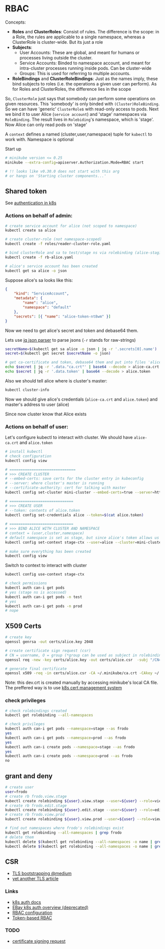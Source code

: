 # RBAC

Concepts:
- **Roles** and **ClusterRoles**: Consist of rules. The difference is the scope: 
in a Role, the rules are applicable to a single namespace, whereas a ClusterRole is cluster-wide. But its just a role
- **Subjects**:
  - User Accounts: These are global, and meant for humans or processes living outside the cluster.
  - Service Accounts: Binded to namespace account, and meant for intra-cluster processes running inside pods. Can be cluster-wide
  - Groups: This is used for referring to multiple accounts.
- **RoleBindings** and **ClusterRoleBindings**: Just as the names imply, these bind subjects to roles (i.e. the operations a given user can perform).
As for Roles and ClusterRoles, the difference lies in the scope

So, `ClusterRole` just says that somebody can perform some operations on given resources. 
This 'somebody' is only binded with `(Cluster)RoleBinding`. So we can have 'generic' `ClusterRole`s with read-only access to pods.
Next we bind it to user Alice (`service account`) and 'stage' namespaces via `RoleBinding`. The result lives in `Rolebiding`'s namespace,
which is 'stage'. Now Alice can only read pods on 'stage'  

A `context` defines a named (cluster,user,namespace) tuple for `kubectl` to work with. Namespace is optional

Start up
```bash
# minikube version <= 0.25
minikube --extra-config=apiserver.Authorization.Mode=RBAC start  

# !! looks like v0.30.0 does not start with this arg 
# or hangs on 'Starting cluster components...' 
```

## Shared token

See [authentication in k8s](https://kubernetes.io/docs/reference/access-authn-authz/authentication/)

### Actions on behalf of admin:
```bash
# create service account for alice (not scoped to namespace)
kubectl create sa alice

# create cluster-role (not namespace-scoped)
kubectl create -f roles/reader-cluster-role.yaml

# bind clusterRole and sa to test/stage ns via rolebinding (alice-staging-rb, alice-testing-rb)
kubectl create -f rb-alice.yaml

# alice's service account has been created
kubectl get sa alice -o json
```

Suppose alice's sa looks like this:
```json
{
    "kind": "ServiceAccount",
    "metadata": {
        "name": "alice",
        "namespace": "default"
    },
    "secrets": [{ "name": "alice-token-nt8wm" }]
}
```

Now we need to get alice's secret and token and debase64 them. 

Lets use [jq json parser](https://stedolan.github.io/jq/) to parse jsons (`-r` stands for raw-strings) 
```bash
secretName=$(kubectl get sa alice -o json | jq -r '.secrets[0].name')
secret=$(kubectl get secret $secretName -o json)

# get ca-certificate and token, debase64 them and put into files 'alice-ca.crt' and 'alice.token'
echo $secret | jq -r '.data."ca.crt"' | base64 --decode > alice-ca.crt
echo $secret | jq -r '.data.token' | base64 --decode > alice.token
```

Also we should tell alice where is cluster's master:
```bash
kubectl cluster-info
```

Now we should give alice's credentials (`alice-ca.crt` and `alice.token`) and master's address to user (alice)

Since now cluster know that Alice exists

### Actions on behalf of user:

Let's configure kubectl to interact with cluster. We should have `alice-ca.crt` and `alice.token`

```bash
# install kubectl
# check configuration
kubectl config view

# ==============================
# >>> CREATE CLUSTER
# --embed-certs: save certs for the cluster entry in kubeconfig
# --server: where cluster's master is running
# --certificate-authority: cert for talking with master
kubectl config set-cluster mini-cluster --embed-certs=true --server=https://192.168.99.100:8443 --certificate-authority=alice-ca.crt

# =============================
# >>> CREATE USER
# --token: contents of alice.token
kubectl config set-credentials alice --token=$(cat alice.token)
    
# =============================
# >>> BIND ALICE WITH CLUSTER AND NAMESPACE
# context = (user,cluster,namespace)
# default namespace is set as stage, but since alice's token allows us to access test ns, we can
kubectl config set-context stage-ctx --user=alice --cluster=mini-cluster --namespace=stage
    
# make sure everything has been created
kubectl config view
```

Switch to context to interact with cluster
```bash
kubectl config use-context stage-ctx

# check permissions
kubectl auth can-i get pods
# yes (stage ns is accessed)
kubectl auth can-i get pods -n test
# yes
kubectl auth can-i get pods -n prod
# nope
```


## X509 Certs
```bash
# create key
openssl genrsa -out certs/alice.key 2048

# create certificate sign request (csr)
# CN = username, O = group (*group can be used as subject in rolebinding later)
openssl req -new -key certs/alice.key -out certs/alice.csr  -subj "/CN=alice"

# generate final certificate
openssl x509 -req -in certs/alice.csr -CA ~/.minikube/ca.crt -CAkey ~/.minikube/ca.key -CAcreateserial -out certs/alice.crt -days 500
```

Note: this dev.crt is created manually by accessing minikube's local CA file. The preffered way is 
to use [k8s cert management system](https://v1-9.docs.kubernetes.io/docs/tasks/tls/managing-tls-in-a-cluster/)

### check privileges
```bash
# check rolebindings created
kubectl get rolebinding --all-namespaces

# check privileges
kubectl auth can-i get pods --namespace=stage --as frodo
yes
kubectl auth can-i get pods --namespace=prod --as frodo
yes
kubectl auth can-i create pods --namespace=stage --as frodo
yes
kubectl auth can-i create pods --namespace=prod --as frodo
no
```

## grant and deny
```bash
# create user
user=frodo
# create rb frodo.view.stage
kubectl create rolebinding ${user}.view.stage --user=${user} --role=view-stage-role --namespace=stage
# create rb frodo.edit.stage
kubectl create rolebinding ${user}.edit.stage --user=${user} --role=edit-stage-role --namespace=stage
# create rb frodo.view.prod
kubectl create rolebinding ${user}.view.prod --user=${user} --role=view-prod-role --namespace=prod

# find out namespaces where frodo's rolebindings exist
kubectl get rolebinding --all-namespaces | grep frodo
# delete them
kubectl delete $(kubectl get rolebinding --all-namespaces -o name | grep frodo) --namespace=stage
kubectl delete $(kubectl get rolebinding --all-namespaces -o name | grep frodo) --namespace=prod
```


## CSR
- [TLS bootstrapping @medium](https://medium.com/@toddrosner/kubernetes-tls-bootstrapping-cf203776abc7)
- [yet another TLS article](https://jenciso.github.io/personal/manage-tls-certificates-for-kubernetes-users)


### Links
- [k8s auth docs](https://kubernetes.io/docs/admin/authentication/)
- [EBay k8s auth overview (deprecated)](https://github.com/eBay/Kubernetes/blob/master/docs/user-guide/kubeconfig-file.md)
- [RBAC configuration](https://docs.bitnami.com/kubernetes/how-to/configure-rbac-in-your-kubernetes-cluster/#step-5-test-the-rbac-rule)
- [Token-based RBAC](https://itnext.io/securing-kubernetes-cluster-access-3f0ea15428fa)

### TODO
- [certificate signing request](https://kubernetes.io/docs/tasks/tls/managing-tls-in-a-cluster/)
